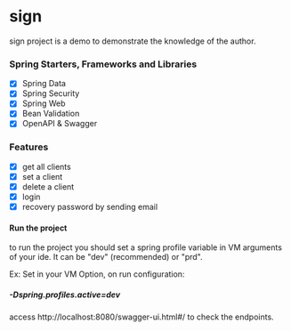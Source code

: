 # sign
sign project is a demo to demonstrate the knowledge of the author.

### Spring Starters, Frameworks and Libraries
- [x] Spring Data
- [x] Spring Security
- [x] Spring Web
- [x] Bean Validation
- [x] OpenAPI & Swagger

### Features
- [x] get all clients
- [x] set a client
- [x] delete a client 
- [x] login 
- [x] recovery password by sending email

#### Run the project

to run the project you should set a spring profile variable in VM arguments of your ide. 
It can be "dev" (recommended) or "prd".

Ex: Set in your VM Option, on run configuration: 
##### -Dspring.profiles.active=dev

access http://localhost:8080/swagger-ui.html#/ to check the endpoints.

